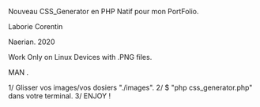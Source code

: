 Nouveau CSS_Generator en PHP Natif pour mon PortFolio.

Laborie Corentin

Naerian.
2020

Work Only on Linux Devices with .PNG files.

MAN .

1/ Glisser vos images/vos dosiers "./images".
2/ $ "php css_generator.php"  dans votre terminal.
3/ ENJOY !
